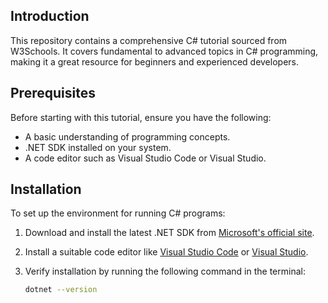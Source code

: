 
## Introduction
This repository contains a comprehensive C# tutorial sourced from W3Schools. It covers fundamental to advanced topics in C# programming, making it a great resource for beginners and experienced developers.

## Prerequisites
Before starting with this tutorial, ensure you have the following:

- A basic understanding of programming concepts.
- .NET SDK installed on your system.
- A code editor such as Visual Studio Code or Visual Studio.

## Installation
To set up the environment for running C# programs:

1. Download and install the latest .NET SDK from [Microsoft's official site](https://dotnet.microsoft.com/).
2. Install a suitable code editor like [Visual Studio Code](https://code.visualstudio.com/) or [Visual Studio](https://visualstudio.microsoft.com/).
3. Verify installation by running the following command in the terminal:

   ```sh
   dotnet --version
